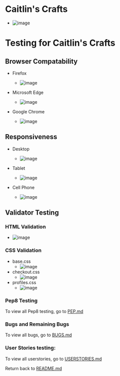 # Caitlin's Crafts
- ![image](testing/caitlins_crafts_responsiveness.jpg)

# Testing for Caitlin's Crafts

## Browser Compatability
- Firefox
    - ![image](testing/profile.jpg)

- Microsoft Edge
    - ![image](testing/microsoft_edge.jpg)

- Google Chrome
    - ![image](testing/google_chrome.jpg)

## Responsiveness
- Desktop
     - ![image](testing/profile.jpg)

- Tablet
     - ![image](testing/tablet.jpg)

- Cell Phone
     - ![image](testing/google_chrome.jpg)

## Validator Testing

### HTML Validation
- ![image](testing/html_testing.jpg)

### CSS Validation
- base.css
     - ![image](testing/base_css_validator.jpg)
- checkout.css
     - ![image](testing/checkout_css_validator.jpg)
- profiles.css
     - ![image](testing/checkout_css_validator.jpg)

### Pep8 Testing
To view all Pep8 testing, go to [PEP.md](PEP.md)

### Bugs and Remaining Bugs
To view all bugs, go to [BUGS.md](BUGS.md)

### User Stories testing:
To view all userstories, go to [USERSTORIES.md](USERSTORIES.md)
 





Return back to [README.md](README.md)
